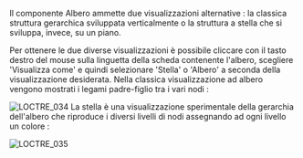 
Il componente Albero ammette due visualizzazioni alternative :  la classica struttura gerarchica sviluppata verticalmente o la struttura a stella che si sviluppa, invece, su un piano.

Per ottenere le due diverse visualizzazioni è possibile cliccare con il tasto destro del mouse sulla linguetta della scheda contenente l'albero, scegliere 'Visualizza come' e quindi selezionare 'Stella' o 'Albero' a seconda della visualizzazione desiderata.
Nella classica visualizzazione ad albero vengono mostrati  i legami padre-figlio tra i vari nodi : 

![LOCTRE_034](https://doc.smeup.com/immagini/MBDOC_OPE-LOCTRE_06/LOCTRE_034.png)
La stella è una visualizzazione sperimentale della gerarchia dell'albero che riproduce i diversi livelli di nodi assegnando ad ogni livello un colore : 

![LOCTRE_035](https://doc.smeup.com/immagini/MBDOC_OPE-LOCTRE_06/LOCTRE_035.png)